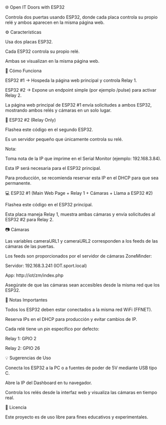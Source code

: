 🌐 Open IT Doors with ESP32

Controla dos puertas usando ESP32, donde cada placa controla su propio relé y ambos aparecen en la misma página web.

⚙️ Características

Usa dos placas ESP32.

Cada ESP32 controla su propio relé.

Ambas se visualizan en la misma página web.

🚀 Cómo Funciona

ESP32 #1 → Hospeda la página web principal y controla Relay 1.

ESP32 #2 → Expone un endpoint simple (por ejemplo /pulse) para activar Relay 2.

La página web principal de ESP32 #1 envía solicitudes a ambos ESP32, mostrando ambos relés y cámaras en un solo lugar.

🔌 ESP32 #2 (Relay Only)

Flashea este código en el segundo ESP32.

Es un servidor pequeño que únicamente controla su relé.

Nota:

Toma nota de la IP que imprime en el Serial Monitor (ejemplo: 192.168.3.84).

Esta IP será necesaria para el ESP32 principal.

Para producción, se recomienda reservar esta IP en el DHCP para que sea permanente.

💻 ESP32 #1 (Main Web Page + Relay 1 + Cámaras + Llama a ESP32 #2)

Flashea este código en el ESP32 principal.

Esta placa maneja Relay 1, muestra ambas cámaras y envía solicitudes al ESP32 #2 para Relay 2.

📷 Cámaras

Las variables cameraURL1 y cameraURL2 corresponden a los feeds de las cámaras de las puertas.

Los feeds son proporcionados por el servidor de cámaras ZoneMinder:

Servidor: 192.168.3.241 (IOT.sport.local)

App: http://iot/zm/index.php

Asegúrate de que las cámaras sean accesibles desde la misma red que los ESP32.

📝 Notas Importantes

Todos los ESP32 deben estar conectados a la misma red WiFi (FFNET).

Reserva IPs en el DHCP para producción y evitar cambios de IP.

Cada relé tiene un pin específico por defecto:

Relay 1: GPIO 2

Relay 2: GPIO 26

💡 Sugerencias de Uso

Conecta los ESP32 a la PC o a fuentes de poder de 5V mediante USB tipo C.

Abre la IP del Dashboard en tu navegador.

Controla los relés desde la interfaz web y visualiza las cámaras en tiempo real.

📄 Licencia

Este proyecto es de uso libre para fines educativos y experimentales.
